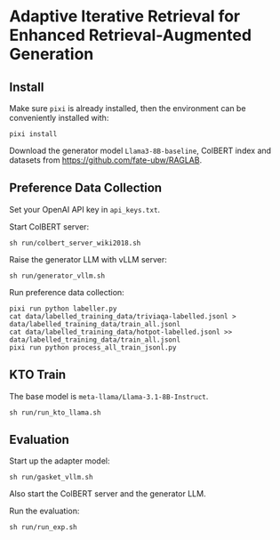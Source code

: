 # Adaptive Iterative Retrieval for Enhanced Retrieval-Augmented Generation
## Install
Make sure `pixi` is already installed, then the environment can be conveniently installed with:
```
pixi install
```
Download the generator model `Llama3-8B-baseline`, ColBERT index and datasets from https://github.com/fate-ubw/RAGLAB.

## Preference Data Collection
Set your OpenAI API key in `api_keys.txt`.

Start ColBERT server:
```
sh run/colbert_server_wiki2018.sh
```

Raise the generator LLM with vLLM server:
```
sh run/generator_vllm.sh
```

Run preference data collection:
```
pixi run python labeller.py
cat data/labelled_training_data/triviaqa-labelled.jsonl > data/labelled_training_data/train_all.jsonl
cat data/labelled_training_data/hotpot-labelled.jsonl >> data/labelled_training_data/train_all.jsonl
pixi run python process_all_train_jsonl.py
```
## KTO Train
The base model is `meta-llama/Llama-3.1-8B-Instruct`.
```
sh run/run_kto_llama.sh
```

## Evaluation
Start up the adapter model:
```
sh run/gasket_vllm.sh
```
Also start the ColBERT server and the generator LLM.

Run the evaluation:
```
sh run/run_exp.sh
```
